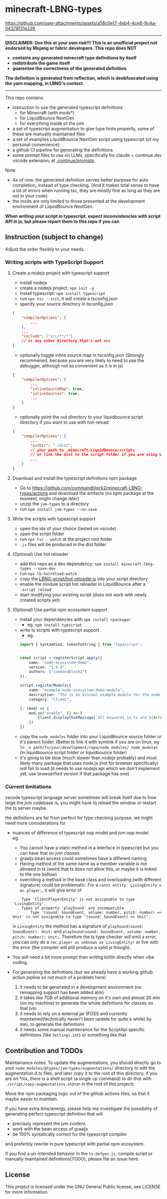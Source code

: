 # minecraft-LBNG-types


https://github.com/user-attachments/assets/a58c0e17-4eb4-4ce6-9c4a-04378f31e226


---

**DISCLAIMER: Use this at your own risk!!! This is an unofficial project not endorsed by Mojang or fabric developers. This repo does NOT**  
- **contains any generated minecraft type definitions by itself**
- **redistribute the game itself**
- **guarentee the correctness of the generated definition**

**The definition is generated from reflection, which is deobfuscated using the yarn mapping, in LBNG's context.**

---

This repo contains 
- instruction to use the generated typescript definitions
    - for Minecraft (with mods*)
    - for LiquidBounce NextGen
    - for everything inside of the jvm
- a set of typescript augmentation to give type hints properlly, some of these are manually maintained files
- a set of examples LiquidBounce NextGen script using typescript (of my personal convenience)
- a github CI pipeline for generating the definitions
- some prompt files to use on LLMs, specifically for claude + continue.dev vscode extension, at [.continue/prompts](.continue/prompts).

Note:
- As of now, the generated definition serves better purpose for auto completion, instead of type checking. (And it makes total sense to have a lot of errors when running tsc, they are mostly fine as long as they are not in your code)
- the mods are only limited to those presented at the development environment of LiquidBounce NextGen.

**When writing your script in typescript, expect inconsistencies with script API in js, but please report them to this repo if you can**

## Instruction (subject to change)

Adjust the order flexibly to your needs.

### Writing scripts with TypeScript Support

1. Create a nodejs project with typescript support
    - install nodejs
    - create a nodejs project: `npm init -y`
    - install typescript: `npm install typescript`
    - run `npx tsc --init`, it will create a tsconfig.json
    - specify your source directory in tsconfig.json
    ```json
    {
        "compilerOptions": {
            ...
        },
        ...
        "include": ["src/**/*"]
        // or any other directory that's not src
    }
    ```
    - optionally toggle inline source map in tsconfig.json (Strongly recommened, because you are very likely to need to use the debugger, although not as convenient as it is in js)
    ```json
    {
        "compilerOptions": {
            ...
            "inlineSourceMap": true,
            "inlineSources": true,
            ...
        }
    }

    ```
    - optionally point the out directory to your    liquidbounce script directory if you want to use with hot-reload
    ```json
    {
        "compilerOptions": {
            ...
            "outDir": "./dist",
            // your path to .minecraft/LiquidBounce/scripts
            // or link the dist to the script folder if you are using Linux and wish to not pollute the tsconfig.json
            ...
        }
    }
    ```
2. Download and install the typescript definitions npm package
    - Go to https://github.com/commandblock2/minecraft-LBNG-types/actions and download the artifacts (no npm package at the moment, might change later)
    - unzip the `jvm-types` to a directory
    - run `npm install jvm-types --no-save`

3. Write the scripts with typescript support
    - open the ide of your choice (tested on vscode)
    - open the script folder
    - run `npx tsc --watch` at the project root folder
    - `.js` files will be produced in the dist folder

4. (Optional) Use hot reloader
    - add this repo as a dev dependency: `npm install minecraft-lbng-types --save-dev`
    - run `npx lb-hotreload-watch`
    - copy the [LBNG-script/hot-reloader.js](LBNG-script/hot-reloader.js) into your script directory
    - enable the module script hot reloader in LiquidBounce after a `.script reload`
    - start modifying your existing script (does not work with newly created scripts yet)
5. (Optional) Use partial npm ecosystem support
    - install your dependencies with `npm install <package>`
        - eg. `npm install typscript`
    - write ts scripts with typescript support
        - eg. 
        ```typescript
        import { SyntaxKind, tokenToString } from 'typescript';


        const script = registerScript.apply({
            name: "node-ecosystem-demo",
            version: "1.0.0",
            authors: ["commandblock2"]
        });

        script.registerModule({
            name: "example-node-ecosystem-demo-module",
            description: "Ths is an minimal example module for the node ecosystem demo",
            category: "Client",

        }, (mod) => {
            mod.on("enable", () => {
                Client.displayChatMessage(`All keywords in ts are ${Array.from({ length: SyntaxKind.LastKeyword - SyntaxKind.FirstKeyword + 1 }, (_, i) => tokenToString(SyntaxKind.FirstKeyword + i)).filter(Boolean)}`)
            })
        })
        ```
    - copy the `node_modules` folder into your LiquidBounce source folder or it's parent folder. (Better to link it with symlink if you are on linux, eg `ln -s path/to/your/development/repo/node_modules/ node_modules` (in liquidbounce script folder or liquidbounce folder)
    - it's going to be slow (much slower than nodejs probably) and most likely many package that uses node.js (not for browser specifically) will fail to load (it needs to use nodejs api which we don't implement yet, use browserfied version if that package has one)


### Current limitations

vscode typescript language server sometimes will break itself due to how large the jvm codebase is, you might have to reload the window or restart the ts server maybe.

the definitions are far from perfect for type checking purpose, we might need more considerations for 

- nuances of difference of typescript oop model and jvm oop model  
eg. 
    - You cannot have a static method in a interface in typescript but you can have that on jvm classes. 
    - graaljs bean access could sometimes have a different naming
    - Having method of the same name as a member variable is not allowed in ts (weird that ts does not allow this, or maybe it is linked to the one bellow)  
    - overriding a method in the base class and overloading (with different signature) could be problematic. 
    For a `const entity: LivingEntity = mc.player;`, it will give error of
    ```
        Type 'ClientPlayerEntity' is not assignable to type 'LivingEntity'.
        Types of property 'playSound' are incompatible.
            Type '(sound: SoundEvent, volume: number, pitch: number) => Unit' is not assignable to type '(sound: SoundEvent) => Unit'.
    ```
    in `LivingEntity` the method has a signature of `playSound(sound: SoundEvent): Unit;` and `playSound(sound: SoundEvent, volume: number, pitch: number): Unit;`. Therefore the ts type checker will emit a error, you can only do a `(mc.player as unknown as LivingEntity)` or live with the error (the compiler will still produce a valid js though).

- You will need a bit more prompt than writing kotlin directly when vibe coding.

- For generating the definitions (but we already have a working github action pipline so not much of a problem here)
    1. it needs to be generated in a development environment (no remapping support has been added atm)
    2. it takes like 7GB of additional memory on it's own and almost 20 min (on my machine) to generate the whole definitions for classes on that jvm
    3. it needs to rely on a external jar (FOSS and currently maintained(technically haven't been update for quite a while) by me), to generate the definitions
    4. it needs some manual maintenance for the ScriptApi specific definitions (like `Settings.int`) or something like that




## Contribution and TODOs

Maintainance notes:
To update the augmentations, you should directly go to your `node_modules/@types/jvm-types/augmentations/` directory to edit the augmentation.d.ts files, and later copy it to the root of this directory, if you are on *nix, there is a shell script (a single cp command) to do that with `./script/copy-augmentations.sh`(run in the root of this project).

Move the npm packaging logic out of the github actions files, so that it maybe easier to maintain.

If you have extra time/energy, please help me investigate the possibility of generating perfect typescript definition that will 
- precisely represent the jvm content
- work with the bean access of graaljs
- be 100% syntatically correct for the typescript compiler

and preferbly rewrite in pure typescript with partial npm ecosystem.

If you find a un-intended behavior in the `ts-defgen.js`, compile script or manually maintained definitions(TODO), please file an issue here.


## License

This project is licensed under the GNU General Public license, see LICENSE for more information.
